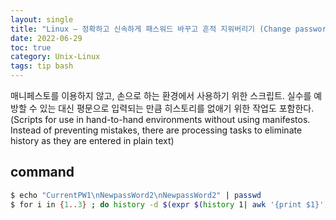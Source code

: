 ```yaml
---
layout: single
title: "Linux — 정확하고 신속하게 패스워드 바꾸고 흔적 지워버리기 (Change passwords and erase traces accurately and quickly)"
date: 2022-06-29
toc: true
category: Unix-Linux
tags: tip bash
---
```

매니페스토를 이용하지 않고, 손으로 하는 환경에서 사용하기 위한 스크립트. 실수를 예방할 수 있는 대신 평문으로 입력되는 만큼 히스토리를 없애기 위한 작업도 포함한다.
(Scripts for use in hand-to-hand environments without using manifestos. Instead of preventing mistakes, there are processing tasks to eliminate history as they are entered in plain text)

## command
```bash
$ echo "CurrentPW1\nNewpassWord2\nNewpassWord2" | passwd  
$ for i in {1..3} ; do history -d $(expr $(history 1| awk '{print $1}') - 3); 
```